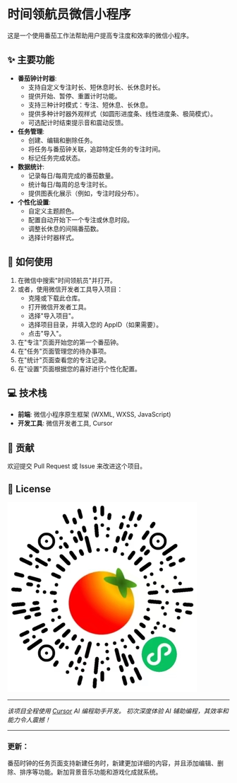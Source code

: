 # 时间领航员微信小程序

这是一个使用番茄工作法帮助用户提高专注度和效率的微信小程序。

## ✨ 主要功能

*   **番茄钟计时器**:
    *   支持自定义专注时长、短休息时长、长休息时长。
    *   提供开始、暂停、重置计时功能。
    *   支持三种计时模式：专注、短休息、长休息。
    *   提供多种计时器外观样式（如圆形进度条、线性进度条、极简模式）。
    *   可选配计时结束提示音和震动反馈。
*   **任务管理**:
    *   创建、编辑和删除任务。
    *   将任务与番茄钟关联，追踪特定任务的专注时间。
    *   标记任务完成状态。
*   **数据统计**:
    *   记录每日/每周完成的番茄数量。
    *   统计每日/每周的总专注时长。
    *   提供图表化展示（例如，专注时段分布）。
*   **个性化设置**:
    *   自定义主题颜色。
    *   配置自动开始下一个专注或休息时段。
    *   调整长休息的间隔番茄数。
    *   选择计时器样式。

## 🚀 如何使用

1.  在微信中搜索"时间领航员"并打开。
2.  或者，使用微信开发者工具导入项目：
    *   克隆或下载此仓库。
    *   打开微信开发者工具。
    *   选择"导入项目"。
    *   选择项目目录，并填入您的 AppID（如果需要）。
    *   点击"导入"。
3.  在"专注"页面开始您的第一个番茄钟。
4.  在"任务"页面管理您的待办事项。
5.  在"统计"页面查看您的专注记录。
6.  在"设置"页面根据您的喜好进行个性化配置。

## 💻 技术栈

*   **前端**: 微信小程序原生框架 (WXML, WXSS, JavaScript)
*   **开发工具**: 微信开发者工具, Cursor

## 🤝 贡献

欢迎提交 Pull Request 或 Issue 来改进这个项目。

## 📄 License

![小程序二维码](test.jpg)

---

*该项目全程使用 [Cursor](https://cursor.sh/) AI 编程助手开发。 初次深度体验 AI 辅助编程，其效率和能力令人震撼！* 

---

### 更新：

番茄时钟的任务页面支持新建任务时，新建更加详细的内容，并且添加编辑、删除、排序等功能。新加背景音乐功能和游戏化成就系统。
